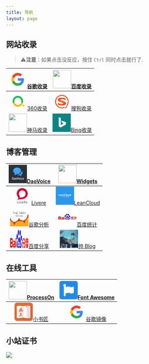 ```yaml
---
title: 导航
layout: page
---
```


<h2><i class="fa fa-chrome icon-muted"> </i> <span id="fa-chrome">网站收录</span></h2>

> :warning:**注意**：如果点击没反应，按住 `Ctrl` 同时点击就行了.



| [<img src="../assets/seo/3933276173.png" width="50" height="50" />谷歌收录](https://www.google.cn/intl/zh-CN/add_url.html) | [<img src="../assets/seo/2438639638.ico" width="50" height="50" />百度收录](https://ziyuan.baidu.com/linksubmit/url) |
| :----------------------------------------------------------: | :----------------------------------------------------------: |
| [<img src="../assets/seo/1953962046.png" width="50" height="50" />360收录](http://info.so.360.cn/site_submit.html) | [<img src="../assets/seo/2287441099.png" width="50" height="50" />搜狗收录](http://fankui.help.sogou.com/) |
| [<img src="../assets/seo/1728629661.ico" width="50" height="50" />神马收录](http://zhanzhang.sm.cn/) | [<img src="../assets/seo/3385469092.png" width="50" height="50" />Bing收录](https://www.bing.com/toolbox/submit-site-url) |

<h2><i class="fa fa-coffee  icon-muted"> </i> <span id="fa-chrome">博客管理</span></h2>

| [<img src="../assets/seo/daovoice_logo150150_o.jpg" width="50" height="50" />DaoVoice](http://dashboard.daovoice.io/app/9934b430/settings/install) | [<img src="https://raw.githubusercontent.com/ds19991999/githubimg/master/picgo/20180807145107.png" width="50" height="50" />Widgets](https://widgetpack.com/admin#/site/13049/menu/site/submenu/install) |
| :----------------------------------------------------------: | :----------------------------------------------------------: |
| [<img src="../assets/seo/9457318.jpg" width="50" height="50" />Livere](https://livere.com/) | [<img src="../assets/seo/221112e.png" width="50" height="50" />LeanCloud](https://leancloud.cn/dashboard/applist.html#/apps) |
| [<img src="../assets/seo/google-1385511_960_720.jpg" width="50" height="50" />谷歌分析](https://developers.google.com/analytics/?hl=zh-cn) | [<img src="../assets/seo/32e3d.jpg" width="50" height="50" />百度统计](https://tongji.baidu.com/web/homepage/index) |
| [<img src="../assets/seo/23213www.gif" width="50" height="50" />百度分享](http://share.baidu.com/) | [<img src="../assets/seo/face.jpg" width="50" height="50" />帅 Blog](https://ds19991999.github.io/) |

<h2><i class="fa fa-gavel  icon-muted"> </i> <span id="fa-chrome">在线工具</span></h2>

| [<img src="../assets/seo/2396624706.ico" width="50" height="50" />ProcessOn](https://www.processon.com/) | [<img src="../assets/seo/1200px-Font_Awesome_2017_Logo.svg.png" width="50" height="50" />Font Awesome](http://www.fontawesome.com.cn/faicons/) |
| :----------------------------------------------------------: | :----------------------------------------------------------: |
| [<img src="../assets/seo/2017315131815548.png" width="50" height="50" />小书匠](http://markdown.xiaoshujiang.com/) | [<img src="../assets/seo/3933276173.png" width="50" height="50" />谷歌镜像](https://plus.likeso.ml/) |

<h2><i class="fa fa-address-card-o  icon-muted"> </i> <span id="fa-chrome">小站证书</span></h2>

<img src="https://raw.githubusercontent.com/ds19991999/githubimg/master/picgo/20180808154936.png"/>
